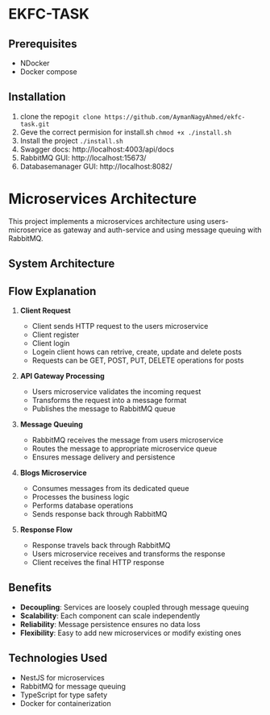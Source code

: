 # EKFC-TASK
## Prerequisites
- NDocker
- Docker compose

## Installation
1. clone the repo```git clone https://github.com/AymanNagyAhmed/ekfc-task.git```
2. Geve the correct permision for install.sh ``` chmod +x ./install.sh ```
3. Install the project ```./install.sh```
4. Swagger docs: http://localhost:4003/api/docs
5. RabbitMQ GUI: http://localhost:15673/
6. Databasemanager GUI: http://localhost:8082/



# Microservices Architecture

This project implements a microservices architecture using users-microservice as gateway and auth-service and using message queuing with RabbitMQ.

## System Architecture

## Flow Explanation

1. **Client Request**
   - Client sends HTTP request to the users microservice
   - Client register 
   - Client login
   - Logein client hows can retrive, create, update and delete posts
   - Requests can be GET, POST, PUT, DELETE operations for posts

2. **API Gateway Processing**
   - Users microservice validates the incoming request
   - Transforms the request into a message format
   - Publishes the message to RabbitMQ queue

3. **Message Queuing**
   - RabbitMQ receives the message from users microservice
   - Routes the message to appropriate microservice queue
   - Ensures message delivery and persistence

4. **Blogs Microservice**
   - Consumes messages from its dedicated queue
   - Processes the business logic
   - Performs database operations
   - Sends response back through RabbitMQ

5. **Response Flow**
   - Response travels back through RabbitMQ
   - Users microservice receives and transforms the response
   - Client receives the final HTTP response

## Benefits

- **Decoupling**: Services are loosely coupled through message queuing
- **Scalability**: Each component can scale independently
- **Reliability**: Message persistence ensures no data loss
- **Flexibility**: Easy to add new microservices or modify existing ones

## Technologies Used

- NestJS for microservices
- RabbitMQ for message queuing
- TypeScript for type safety
- Docker for containerization

